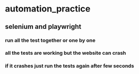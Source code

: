 # automation_practice
## selenium and playwright
### run all the test together or one by one
### all the tests are working but the website can crash
### if it crashes just run the tests again after few seconds
